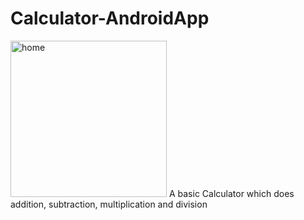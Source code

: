# Calculator-AndroidApp
<img src="https://user-images.githubusercontent.com/75382447/144746748-593f8391-9dfb-4408-9704-48d58c76799a.jpeg" alt="home" style="width:250px;"/>
A basic Calculator which does addition, subtraction, multiplication and division <br />
